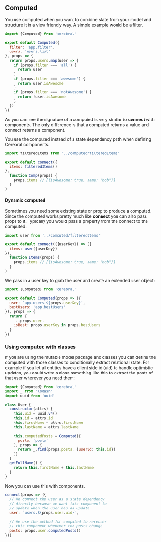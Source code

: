 ## Computed

You use computed when you want to combine state from your model and structure it in a view friendly way. A simple example would be a filter.

```javascript
import {Computed} from 'cerebral'

export default Computed({
  filter: 'app.filter',
  users: 'users.list'
}, props => {
  return props.users.map(user => {
    if (props.filter === 'all') {
      return user
    }
    if (props.filter === 'awesome') {
      return user.isAwesome
    }
    if (props.filter === 'notAwesome') {
      return !user.isAwesome
    }
  })
})
```
As you can see the signature of a computed is very similar to **connect** with components. The only difference is that a computed returns a value and connect returns a component.

You use the computed instead of a state dependency path when defining Cerebral components.

```javascript
import filteredItems from '../computed/filteredItems'

export default connect({
  items: filteredItems()
},
  function Comp(props) {
    props.items // [{isAwesome: true, name: "bob"}]
  }
)
```

#### Dynamic computed
Sometimes you need some existing state or prop to produce a computed. Since the computed works pretty much like **connect** you can also pass props to it. Typically you would pass a property from the connect to the computed:

```javascript
import user from '../computed/filteredItems'

export default connect(({userKey}) => ({
  items: user({userKey})
}),
  function Items(props) {
    props.items // [{isAwesome: true, name: "bob"}]
  }
)
```

We pass in a user key to grab the user and create an extended user object:

```javascript
import {Computed} from 'cerebral'

export default Computed(props => ({
  user: `app.users.${props.userKey}`,
  bestUsers: 'app.bestUsers'
}), props => {
  return {
    ...props.user,
    isBest: props.userKey in props.bestUsers
  }
})
```

### Using computed with classes
If you are using the mutable model package and classes you can define the computed with those classes to conditionally extract relational state. For example if you let all entities have a client side id (uid) to handle optimistic updates, you could write a class something like this to extract the posts of that user wherever you need them:

```javascript
import {Computed} from 'cerebral'
import _ from 'lodash'
import uuid from 'uuid'

class User {
  constructor(attrs) {
    this.uid = uuid.v4()
    this.id = attrs.id
    this.firstName = attrs.firstName
    this.lastName = attrs.lastName

    this.computedPosts = Computed({
      posts: 'posts'
    }, props => {
      return _.find(props.posts, {userId: this.id})
    })
  }
  getFullName() {
    return this.firstName + this.lastName
  }
}
```

Now you can use this with components.

```javascript
connect(props => ({
  // We connect the user as a state dependency
  // directly because we want this component to
  // update when the user has an update
  user: `users.${props.user.uid}`,

  // We use the method for computed to rerender
  // this component whenever the posts change
  posts: props.user.computedPosts()
}))
```
